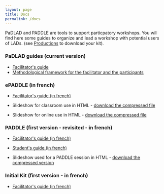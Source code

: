 ```yaml
---
layout: page
title: Docs
permalink: /docs
---
```


PaDLAD and PADDLE are tools to support particpatory workshops. You will find here some guides to organize and lead a workshop with potential users of LADs. (see [Productions](/productions/) to download your kit).

### PaDLAD guides (current version)
* [Facilitator's guide](/docs/facilitatorsGuide.html)
* [Methodological framework for the facilitator and the participants](/docs/methodologicalFramework.html)

### ePADDLE (in french)
* [Facilitator's guide (in french)](assets/ePADDLE/ePaddle_GuideAnimateur_Num.pdf)

* Slideshow for classroom use in HTML - [download the compressed file](/assets/ePADDLE_Numerique/Intro_diaporama_enSalle_gen_pres.zip)
* Slideshow for online use in HTML - [download the compressed file](/assets/ePADDLE_Numerique/Intro_diaporama_enLigne_gen_pres.zip)

### PADDLE (first version - revisited - in french)
* [Facilitator's guide (in french)](assets/PADDLE_Print/Paddle_GuideAnimateur.pdf)
* [Student's guide (in french)](assets/PADDLE_Print/Paddle_GuideEtu.pdf)

* Slideshow used for a PADDLE session  in HTML  - [download the compressed version](/assets/PADDLE_Print/Paddle_diaporama_gen_pres.zip)


### Initial Kit (first version - in french)
* [Facilitator's guide (in french)](assets/InitialKit/Animateur.pdf)
